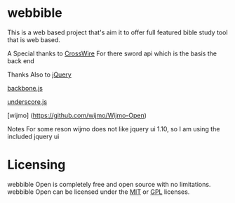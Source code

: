 webbible
========
This is a web based project that's aim it to offer full featured bible study tool that is web based.

A Special thanks to [CrossWire]( http://www.crosswire.org/index.jsp ) For there sword api which is the basis the back end

Thanks Also to
[jQuery](http://jquery.com/)

[backbone.js](http://backbonejs.org/)

[underscore.js](http://underscorejs.org/)

[wijmo] (https://github.com/wijmo/Wijmo-Open)


Notes For some reson wijmo does not like jquery ui 1.10, so I am using the included jquery ui

Licensing
========
webbible Open is completely free and open source with no limitations. webbible Open can be licensed under the [MIT](http://www.opensource.org/licenses/mit-license.html) or [GPL](http://www.opensource.org/licenses/gpl-2.0.php) licenses.

